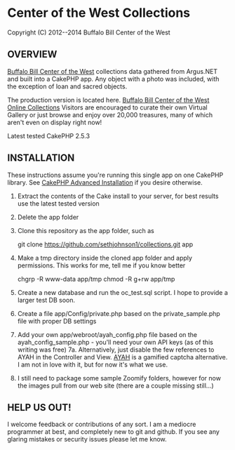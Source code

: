 Center of the West Collections
===========

Copyright (C) 2012--2014 Buffalo Bill Center of the West

OVERVIEW
------
[Buffalo Bill Center of the West](http://centerofthewest.org) collections data gathered from Argus.NET and built into a CakePHP app. Any object with a 
photo was included, with the exception of loan and sacred objects.

The production version is located here. [Buffalo Bill Center of the West Online Collections](http://collections.centerofthewest.org/) Visitors are encouraged to
curate their own Virtual Gallery or just browse and enjoy over 20,000 treasures, many of which aren't even on display right now!

Latest tested CakePHP 2.5.3

INSTALLATION
--------
These instructions assume you're running this single app on one CakePHP library. 
See [CakePHP Advanced Installation](http://book.cakephp.org/2.0/en/installation/advanced-installation.html) if you desire otherwise.

1. Extract the contents of the Cake install to your server, for best results use the latest tested version

2. Delete the app folder

3. Clone this repository as the app folder, such as 

    git clone https://github.com/sethjohnson1/collections.git app
	
4. Make a tmp directory inside the cloned app folder and apply permissions. This works for me, tell me if you know better

    chgrp -R www-data app/tmp
	chmod -R g+rw app/tmp
	
5. Create a new database and run the oc_test.sql script. I hope to provide a larger test DB soon.	

6. Create a file app/Config/private.php based on the private_sample.php file with proper DB settings

7. Add your own app/webroot/ayah_config.php file based on the ayah_config_sample.php - you'll need your own API keys (as of this writing was free)
7a. Alternatively, just disable the few references to AYAH in the Controller and View. [AYAH](http://areyouahuman.com/) is a gamified captcha alternative.
I am not in love with it, but for now it's what we use.
8. I still need to package some sample Zoomify folders, however for now the images pull from our web site (there are a couple missing still...)

HELP US OUT!
-------------
I welcome feedback or contributions of any sort. I am a mediocre programmer at best, and completely new to git and github. If you see any glaring
mistakes or security issues please let me know.